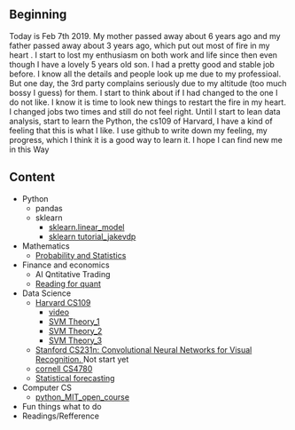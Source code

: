 ## Beginning
Today is Feb 7th 2019. My mother passed away about 6 years ago and my father passed away about 3 years ago, which put out most of fire in my heart . I start to lost my enthusiasm on both work and life since then even though I have a lovely 5 years old son. I had a pretty good and stable job before. I know all the details and people look up me due to my professioal. But one day, the 3rd party complains seriously due to my altitude (too much bossy I guess) for them. I start to think about if I had changed to the one I do not like. I know it is time to look new things to restart the fire in my heart. I changed jobs two times and still do not feel right. Until I start to lean data analysis, start to learn the Python, the cs109 of Harvard, I have a kind of feeling that this is what I like. I use github to write down my feeling, my progress, which I think it is a good way to learn it. I hope I can find new me in this Way

## Content
- Python
    - pandas
    - sklearn
        - [sklearn.linear_model](https://blog.csdn.net/qq_39037910/article/details/73465982)
        - [sklearn tutorial_jakevdp](https://github.com/jakevdp/sklearn_tutorial)
- Mathematics
    - [Probability and Statistics](https://github.com/jimjinyan/Go-Just-Go/projects/2#column-4390213)
- Finance and economics
    - AI Qntitative Trading
    - [Reading for quant](https://zhuanlan.zhihu.com/mitcshi)
- Data Science
    - [Harvard CS109](https://github.com/jimjinyan/Go-Just-Go/projects/1)
        - [video](http://matterhorn.dce.harvard.edu/engage/ui/index.html#/2016/01/14328)
        - [SVM Theory_1](https://blog.csdn.net/v_july_v/article/details/7624837)
        - [SVM Theory_2](https://zhuanlan.zhihu.com/p/24638007)
        - [SVM Theory_3](https://zhuanlan.zhihu.com/p/52168498)
    - [Stanford CS231n: Convolutional Neural Networks for Visual Recognition. ](http://cs231n.stanford.edu/) Not start yet
    - [cornell CS4780](http://www.cs.cornell.edu/courses/cs4780/2018fa/lectures)
    - [Statistical forecasting](https://people.duke.edu/~rnau/411home.htm)
- Computer CS
    - [python_MIT_open_course](https://ocw.mit.edu/courses/electrical-engineering-and-computer-science/6-0001-introduction-to-computer-science-and-programming-in-python-fall-2016/lecture-videos/lecture-1-what-is-computation/)
- Fun things what to do
- Readings/Refference
